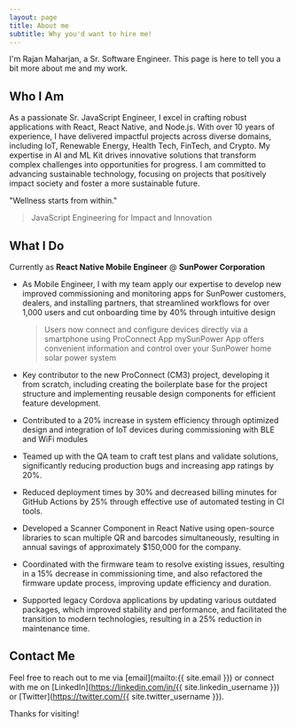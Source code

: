 ```yaml
---
layout: page
title: About me
subtitle: Why you'd want to hire me!
---
```


I'm Rajan Maharjan, a Sr. Software Engineer. This page is here to tell you a bit more about me and my work.

## Who I Am

As a passionate Sr. JavaScript Engineer, I excel in crafting robust applications with React, React Native, and Node.js. With over 10 years of experience, I have delivered impactful projects across diverse domains, including IoT, Renewable Energy, Health Tech, FinTech, and Crypto. My expertise in AI and ML Kit drives innovative solutions that transform complex challenges into opportunities for progress. I am committed to advancing sustainable technology, focusing on projects that positively impact society and foster a more sustainable future.

"Wellness starts from within."

> JavaScript Engineering for Impact and Innovation

## What I Do

Currently as **React Native Mobile Engineer** @ **SunPower Corporation**

- As Mobile Engineer, I with my team apply our expertise to develop new improved commissioning and monitoring apps for SunPower customers, dealers, and installing partners, that streamlined workflows for over 1,000 users and cut onboarding time by 40% through intuitive design

  > Users now connect and configure devices directly via a smartphone using ProConnect App
  > mySunPower App offers convenient information and control over your SunPower home solar power system

- Key contributor to the new ProConnect (CM3) project, developing it from scratch, including creating the boilerplate base for the project structure and implementing reusable design components for efficient feature development.
- Contributed to a 20% increase in system efficiency through optimized design and integration of IoT devices during commissioning with BLE and WiFi modules
- Teamed up with the QA team to craft test plans and validate solutions, significantly reducing production bugs and increasing app ratings by 20%.
- Reduced deployment times by 30% and decreased billing minutes for GitHub Actions by 25% through effective use of automated testing in CI tools.
- Developed a Scanner Component in React Native using open-source libraries to scan multiple QR and barcodes simultaneously, resulting in annual savings of approximately $150,000 for the company.
- Coordinated with the firmware team to resolve existing issues, resulting in a 15% decrease in commissioning time, and also refactored the firmware update process, improving update efficiency and duration.
- Supported legacy Cordova applications by updating various outdated packages, which improved stability and performance, and facilitated the transition to modern technologies, resulting in a 25% reduction in maintenance time.

## Contact Me

Feel free to reach out to me via [email](mailto:{{ site.email }}) or connect with me on [LinkedIn](https://linkedin.com/in/{{ site.linkedin_username }}) or [Twitter](https://twitter.com/{{ site.twitter_username }}).

Thanks for visiting!
